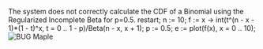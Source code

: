 The system does not correctly calculate the CDF of a Binomial using the Regularized Incomplete Beta for p=0.5.
restart;
n := 10;
f := x -> int(t^(n - x - 1)*(1 - t)^x, t = 0 .. 1 - p)/Beta(n - x, x + 1);
p := 0.5;
e := plot(f(x), x = 0 .. 10);
![BUG Maple](https://user-images.githubusercontent.com/25590209/184561126-c537a462-bbee-4711-a541-3317a52e62aa.png)
